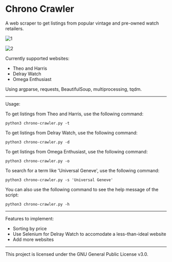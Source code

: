 # Chrono Crawler

A web scraper to get listings from popular vintage and pre-owned watch retailers.

![1](https://user-images.githubusercontent.com/85356197/212807279-354e0bec-8cd4-4609-823c-896772a4a365.png)

![2](https://user-images.githubusercontent.com/85356197/212807582-aa150e7a-1670-47b6-aeb8-8e597198dc6c.png)

Currently supported websites:
- Theo and Harris
- Delray Watch
- Omega Enthusiast

Using argparse, requests, BeautifulSoup, multiprocessing, tqdm.

***

Usage:

To get listings from Theo and Harris, use the following command:

```python3 chrono-crawler.py -t```

To get listings from Delray Watch, use the following command:

```python3 chrono-crawler.py -d```

To get listings from Omega Enthusiast, use the following command:

```python3 chrono-crawler.py -o```

To search for a term like 'Universal Geneve', use the following command:

```python3 chrono-crawler.py -s 'Universal Geneve'```

You can also use the following command to see the help message of the script:

```python3 chrono-crawler.py -h```

***

Features to implement:
- Sorting by price
- Use Selenium for Delray Watch to accomodate a less-than-ideal website
- Add more websites

***

This project is licensed under the GNU General Public License v3.0.
